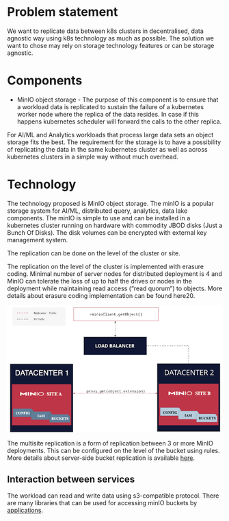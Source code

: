 
# Problem statement

We want to replicate data between k8s clusters in decentralised, data agnostic way using k8s technology as much as possible. The solution we want to chose may rely on storage technology features or can be storage agnostic.

# Components

- MinIO object storage - The purpose of this component is to ensure that a workload data is replicated to sustain the failure of a kubernetes worker node where the replica of the data resides. In case if this happens kubernetes scheduler will forward the calls to the other replica. 

For AI/ML and Analytics workloads that process large data sets an object storage fits the best. The requirement for the storage is to have a possibility of replicating the data in the same kubernetes cluster as well as across kubernetes clusters in a simple way without much overhead. 

# Technology

The technology proposed is MinIO object storage. The minIO is a popular storage system for AI/ML, distributed query, analytics, data lake components. The minIO is simple to use and can be installed in a kubernetes cluster running on hardware with commodity JBOD disks (Just a Bunch Of Disks). The disk volumes can be encrypted with external key management system. 

The replication can be done on the level of the cluster or site.

The replication on the level of the cluster is implemented with erasure coding. Minimal number of server nodes for distributed deployment is 4 and MinIO can tolerate the loss of up to half the drives or nodes in the deployment while maintaining read access (“read quorum”) to objects. More details about erasure coding implementation can be found here20. 

![MinIO multisite replication ](0002-data-replica-service/fig1.png)

The multisite replication is a form of replication between 3 or more MinIO deployments. This can be configured on the level of the bucket using rules. More details about server-side bucket replication is available [here](https://min.io/docs/minio/linux/operations/concepts/erasure-coding.html#minio-erasure-coding).  

## Interaction between services

The workload can read and write data using s3-compatible protocol. There are many libraries that can be used for accessing minIO buckets by [applications](https://min.io/docs/minio/linux/administration/bucket-replication.html#minio-bucket-replication-serverside). 

 